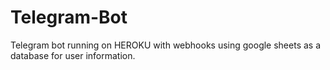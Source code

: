# Telegram-Bot
Telegram bot running on HEROKU with webhooks using google sheets as a database for user information.
